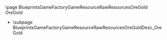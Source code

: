\page BlueprintsGameFactoryGameResourceRawResourcesOreGold OreGold
- \subpage BlueprintsGameFactoryGameResourceRawResourcesOreGoldDesc_OreGold
